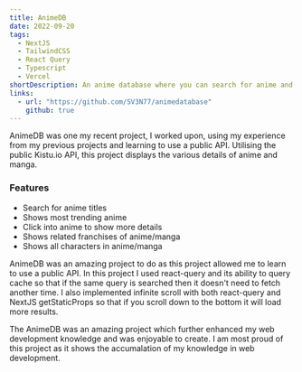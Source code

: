 ```yaml
---
title: AnimeDB
date: 2022-09-20
tags:
  - NextJS
  - TailwindCSS
  - React Query
  - Typescript
  - Vercel
shortDescription: An anime database where you can search for anime and get details with related franchises.
links:
  - url: "https://github.com/SV3N77/animedatabase"
    github: true
---
```


AnimeDB was one my recent project, I worked upon, using my experience from my previous projects and learning to use a public API.
Utilising the public Kistu.io API, this project displays the various details of anime and manga.

### Features

- Search for anime titles
- Shows most trending anime
- Click into anime to show more details
- Shows related franchises of anime/manga
- Shows all characters in anime/manga

AnimeDB was an amazing project to do as this project allowed me to learn to use a public API. In this project I used react-query and its ability
to query cache so that if the same query is searched then it doesn't need to fetch another time. I also implemented infinite scroll with both react-query
and NextJS getStaticProps so that if you scroll down to the bottom it will load more results.

The AnimeDB was an amazing project which further enhanced my web development knowledge and was enjoyable to create. I am most proud of this project
as it shows the accumalation of my knowledge in web development.
